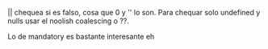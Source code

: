 || chequea si es falso, cosa que 0 y '' lo son. Para chequar solo undefined y nulls usar el noolish coalescing o ??.

Lo de mandatory es bastante interesante eh


